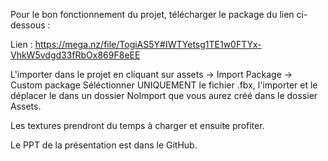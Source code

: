 Pour le bon fonctionnement du projet, télécharger le package du lien ci-dessous :

Lien : https://mega.nz/file/TogiAS5Y#IWTYetsg1TE1w0FTYx-VhkW5vdgd33fRbOx869F8eEE

L'importer dans le projet en cliquant sur assets -> Import Package -> Custom package
Séléctionner UNIQUEMENT le fichier .fbx, l'importer et le déplacer le dans un dossier NoImport que vous aurez créé dans le dossier Assets.

Les textures prendront du temps à charger et ensuite profiter.


Le PPT de la présentation est dans le GitHub. 
